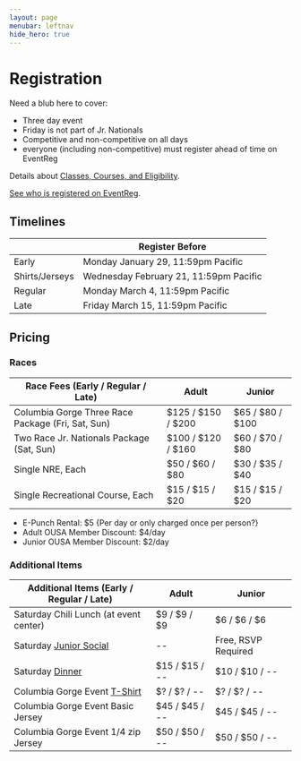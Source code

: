 ```yaml
---
layout: page
menubar: leftnav
hide_hero: true
---
```


# Registration

Need a blub here to cover:
* Three day event
* Friday is not part of Jr. Nationals
* Competitive and non-competitive on all days
* everyone (including non-competitive) must register ahead of time on EventReg

Details about [Classes, Courses, and Eligibility](/classes/).

[See who is registered on EventReg]().

## Timelines

|              | Register Before         |
|--------------|-------------------------|
| Early        | Monday January 29, 11:59pm Pacific |
| Shirts/Jerseys | Wednesday February 21, 11:59pm Pacific |
| Regular      | Monday March 4, 11:59pm Pacific |
| Late         | Friday March 15, 11:59pm Pacific |

## Pricing

### Races

|  Race Fees (Early / Regular / Late)         |  Adult                |  Junior               |
|---------------------------------------------|-----------------------|-----------------------|
|  Columbia Gorge Three Race Package (Fri, Sat, Sun)     |  $125 / $150 / $200   |  $65 / $80 / $100     |
|  Two Race Jr. Nationals Package (Sat, Sun)           |  $100 / $120 / $160   |  $60 / $70 / $80      |
|  Single NRE, Each                  |  $50 / $60 / $80      |  $30 / $35 / $40      |
|  Single Recreational Course, Each  |  $15 / $15 / $20      |  $15 / $15 / $20      |

* E-Punch Rental: $5 {Per day or only charged once per person?}
* Adult OUSA Member Discount: $4/day
* Junior OUSA Member Discount: $2/day

### Additional Items

|  Additional Items (Early / Regular / Late)  |  Adult                |  Junior               |
|---------------------------------------------|-----------------------|-----------------------|
|  Saturday Chili Lunch (at event center)     |  $9 / $9 / $9         |  $6 / $6 / $6         |
|  Saturday [Junior Social](/social-events)   |   --                  |  Free, RSVP Required  |
|  Saturday [Dinner](/social-events)          |  $15 / $15 / --       |  $10 / $10 / --       |
|  Columbia Gorge Event [T-Shirt](/shirts)    |  $? / $? / --         |  $? / $? / --         |
|  Columbia Gorge Event Basic Jersey          |  $45 / $45 / --         |  $45 / $45 / --         |
|  Columbia Gorge Event 1/4 zip Jersey          |  $50 / $50 / --         |  $50 / $50 / --         |
